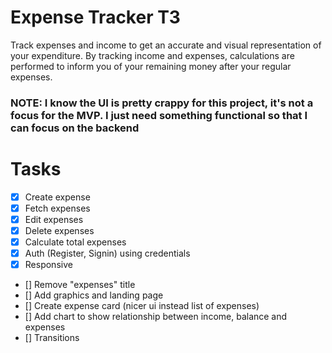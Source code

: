 # Expense Tracker T3

Track expenses and income to get an accurate and visual representation of your expenditure. By tracking income and expenses, calculations are performed to inform you of your remaining money after your regular expenses.

### NOTE: I know the UI is pretty crappy for this project, it's not a focus for the MVP. I just need something functional so that I can focus on the backend

# Tasks

-   [x] Create expense
-   [x] Fetch expenses
-   [x] Edit expenses
-   [x] Delete expenses
-   [x] Calculate total expenses
-   [x] Auth (Register, Signin) using credentials
-   [x] Responsive
-   [] Remove "expenses" title
-   [] Add graphics and landing page
-   [] Create expense card (nicer ui instead list of expenses)
-   [] Add chart to show relationship between income, balance and expenses
-   [] Transitions
